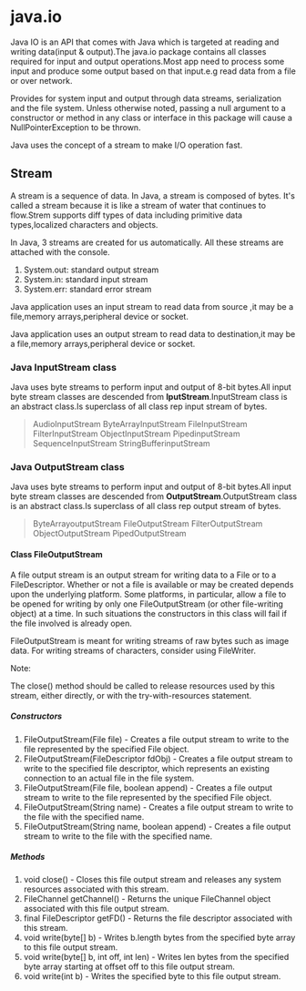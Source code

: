 # java.io

Java IO is an API that comes with Java which is targeted at reading and writing data(input & output).The java.io package contains all classes required for input and output operations.Most app need to process some input and produce some output based on that input.e.g read data from a file or over network.

Provides for system input and output through data streams, serialization and the file system. Unless otherwise noted, passing a null argument to a constructor or method in any class or interface in this package will cause a NullPointerException to be thrown. 

Java uses the concept of a stream to make I/O operation fast. 

## Stream

A stream is a sequence of data. In Java, a stream is composed of bytes. It's called a stream because it is like a stream of water that continues to flow.Strem supports diff types of data including primitive data types,localized characters and objects.

In Java, 3 streams are created for us automatically. All these streams are attached with the console.

1) System.out: standard output stream
2) System.in: standard input stream  
3) System.err: standard error stream

Java application uses an input stream to read data from source ,it may be a file,memory arrays,peripheral device or socket.

Java application uses an output stream to read data to destination,it may be a file,memory arrays,peripheral device or socket.

### Java InputStream class

Java uses byte streams to perform input and output of 8-bit bytes.All input byte stream classes are descended from **IputStream**.InputStream class is an abstract class.Is superclass of all class rep input stream of bytes.

>AudioInputStream
>ByteArrayInputStream
>FileInputStream
>FilterInputStream
>ObjectInputStream
>PipedinputStream
>SequenceInputStream
>StringBufferinputStream

### Java OutputStream class

Java uses byte streams to perform input and output of 8-bit bytes.All input byte stream classes are descended from **OutputStream**.OutputStream class is an abstract class.Is superclass of all class rep output stream of bytes.

>ByteArrayoutputStream
>FileOutputStream
>FilterOutputStream
>ObjectOutputStream
>PipedOutputStream

#### Class FileOutputStream

A file output stream is an output stream for writing data to a File or to a FileDescriptor. Whether or not a file is available or may be created depends upon the underlying platform. Some platforms, in particular, allow a file to be opened for writing by only one FileOutputStream (or other file-writing object) at a time. In such situations the constructors in this class will fail if the file involved is already open.

FileOutputStream is meant for writing streams of raw bytes such as image data. For writing streams of characters, consider using FileWriter.

Note:

The close() method should be called to release resources used by this stream, either directly, or with the try-with-resources statement.

##### Constructors

1. FileOutputStream(File file) - Creates a file output stream to write to the file represented by the specified File object.
2. FileOutputStream(FileDescriptor fdObj) - Creates a file output stream to write to the specified file descriptor, which represents an existing connection to an actual file in the file system.
3. FileOutputStream(File file, boolean append) - Creates a file output stream to write to the file represented by the specified File object.
4. FileOutputStream(String name) - Creates a file output stream to write to the file with the specified name.
5. FileOutputStream(String name, boolean append) - Creates a file output stream to write to the file with the specified name.

##### Methods

1. void close() - Closes this file output stream and releases any system resources associated with this stream.
2. FileChannel getChannel() - Returns the unique FileChannel object associated with this file output stream.
3. final FileDescriptor getFD() - Returns the file descriptor associated with this stream.
4. void write(byte[] b) - Writes b.length bytes from the specified byte array to this file output stream.
5. void write(byte[] b, int off, int len) - Writes len bytes from the specified byte array starting at offset off to this file output stream.
6. void write(int b) - Writes the specified byte to this file output stream.
